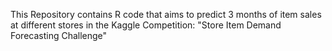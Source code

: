 This Repository contains R code that aims to predict 3 months of item sales at different stores in the Kaggle Competition: "Store Item Demand Forecasting Challenge"
